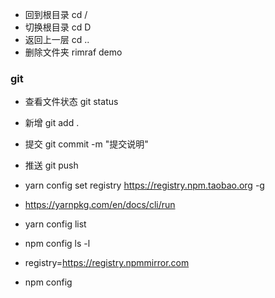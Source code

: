 - 回到根目录 cd /
- 切换根目录 cd D
- 返回上一层 cd ..
- 删除文件夹 rimraf demo

### git
- 查看文件状态 git status
- 新增 git add .
- 提交 git commit -m "提交说明"
- 推送 git push

- yarn config set registry https://registry.npm.taobao.org -g
- https://yarnpkg.com/en/docs/cli/run
- yarn config list
- npm config ls -l
- registry=https://registry.npmmirror.com
- npm config
